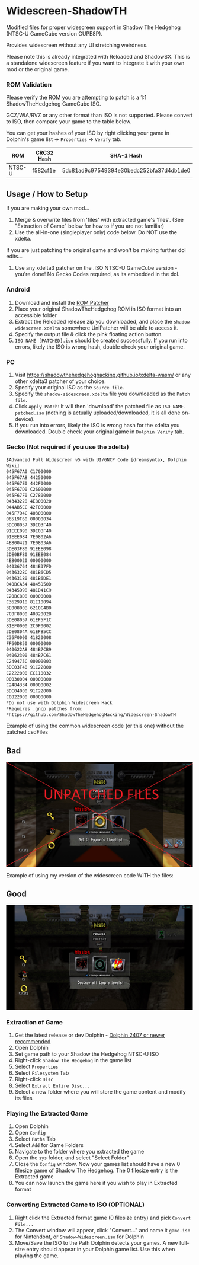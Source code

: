 # Widescreen-ShadowTH


Modified files for proper widescreen support in Shadow The Hedgehog (NTSC-U GameCube version GUPE8P).


Provides widescreen without any UI stretching weirdness.


Please note this is already integrated with Reloaded and ShadowSX. This is a standalone widescreen feature if you want to integrate it with your own mod or the original game.

### ROM Validation
Please verify the ROM you are attempting to patch is a 1:1 ShadowTheHedgehog GameCube ISO.

GCZ/WIA/RVZ or any other format than ISO is not supported. Please convert to ISO, then compare your game to the table below.

You can get your hashes of your ISO by right clicking your game in Dolphin's game list -> `Properties` -> `Verify` tab.

| ROM    | CRC32 Hash    | SHA-1 Hash                               |
| ------ | ------------- | ---------------------------------------- |
| NTSC-U | f582cf1e      | 5dc81ad9c97549394e30bedc252bfa37d4db1de0 |


## Usage / How to Setup

If you are making your own mod...

1. Merge & overwrite files from 'files' with extracted game's 'files'. (See "Extraction of Game" below for how to if you are not familiar)
2. Use the all-in-one (singleplayer only) code below. Do NOT use the xdelta.

If you are just patching the original game and won't be making further dol edits...

1. Use any xdelta3 patcher on the .ISO NTSC-U GameCube version - you're done! No Gecko Codes required, as its embedded in the dol.

### Android
1. Download and install the [ROM Patcher](https://github.com/btimofeev/UniPatcher/releases/latest)
2. Place your original ShadowTheHedgehog ROM in ISO format into an accessible folder
3. Extract the Reloaded release zip you downloaded, and place the `shadow-widescreen.xdelta` somewhere UniPatcher will be able to access it.
4. Specify the output file & click the pink floating action button.
5. `ISO NAME [PATCHED].iso` should be created successfully. If you run into errors, likely the ISO is wrong hash, double check your original game.

### PC
1. Visit https://shadowthehedgehoghacking.github.io/xdelta-wasm/ or any other xdelta3 patcher of your choice.
2. Specify your original ISO as the `Source file`.
3. Specify the `shadow-sidescreen.xdelta` file you downloaded as the `Patch file`.
4. Click `Apply Patch`: It will then 'download' the patched file as `ISO NAME-patched.iso` (nothing is actually uploaded/downloaded, it is all done on-device).
5. If you run into errors, likely the ISO is wrong hash for the xdelta you downloaded. Double check your original game in `Dolphin Verify` tab.

### Gecko (Not required if you use the xdelta)
```
$Advanced Full Widescreen v5 with UI/GNCP Code [dreamsyntax, Dolphin Wiki]
045F67A0 C1700000
045F67A8 44250000
045F67E0 442F0000
045F67D0 C2600000
045F67F0 C2780000
04343228 4E800020
044AB5CC 42F00000
045F7D4C 40300000
06519F60 00000034
3DC08057 3DE03F40
91EEE098 3DE0BF40
91EEE084 7E0802A6
4E800421 7E0803A6
3DE03F80 91EEE098
3DE0BF80 91EEE084
4E800020 00000000
04036764 484E37FD
0436328C 481B6CD5
04363180 481B6DE1
040BCA54 4845D50D
04345D98 481D41C9
C20BC8D8 00000008
C3629918 81E10094
3E00800B 6210C4B0
7C0F8000 40820028
3DE08057 61EF5F1C
81EF0000 2C0F0002
3DE0804A 61EFB5CC
C36F0000 41820008
FF60D850 00000000
040622A8 484B7CB9
04062300 484B7C61
C249475C 00000003
3DC03F40 91C22000
C2222000 EC110032
D0030004 00000000
C2484334 00000002
3DC04000 91C22000
C0822000 00000000
*Do not use with Dolphin Widescreen Hack
*Requires .gncp patches from:
*https://github.com/ShadowTheHedgehogHacking/Widescreen-ShadowTH
```


Example of using the common widescreen code (or this one) without the patched csdFiles

## Bad
<img src="https://raw.githubusercontent.com/ShadowTheHedgehogHacking/Widescreen-ShadowTH/main/workspace/res/bad.jpg" align="center" />


Example of using my version of the widescreen code WITH the files:

## Good
<img src="https://raw.githubusercontent.com/ShadowTheHedgehogHacking/Widescreen-ShadowTH/main/workspace/res/good.jpg" align="center" />


### Extraction of Game
1. Get the latest release or dev Dolphin - [Dolphin 2407 or newer recommended](https://dolphin-emu.org/download/)
2. Open Dolphin
3. Set game path to your Shadow the Hedgehog NTSC-U ISO
4. Right-click `Shadow The Hedgehog` in the game list
5. Select `Properties`
6. Select `Filesystem` Tab
7. Right-click `Disc`
9. Select `Extract Entire Disc...`
10. Select a new folder where you will store the game content and modify its files


### Playing the Extracted Game
1. Open Dolphin
2. Open `Config`
3. Select `Paths` Tab
5. Select `Add` for Game Folders
6. Navigate to the folder where you extracted the game
7. Open the `sys` folder, and select "Select Folder"
8. Close the `Config` window. Now your games list should have a new 0 filesize game of Shadow The Hedgehog. The 0 filesize entry is the Extracted game
9. You can now launch the game here if you wish to play in Extracted format


### Converting Extracted Game to ISO (OPTIONAL)
1. Right click the Extracted format game (0 filesize entry) and pick `Convert File...`
2. The Convert window will appear, click "Convert..." and name it `game.iso` for Nintendont, or `Shadow-Widescreen.iso` for Dolphin
3. Move/Save the ISO to the Path Dolphin detects your games. A new full-size entry should appear in your Dolphin game list. Use this when playing the game.
